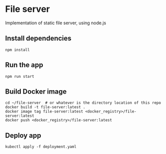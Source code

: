 # File server
Implementation of static file server, using node.js

## Install dependencies

```
npm install
```

## Run the app

```
npm run start
```

## Build Docker image

```
cd ~/file-server  # or whatever is the directory location of this repo
docker build -t file-server:latest .
docker image tag file-server:latest <docker_registry>/file-server:latest
docker push <docker_registry>/file-server:latest
```

## Deploy app

```
kubectl apply -f deployment.yaml
```